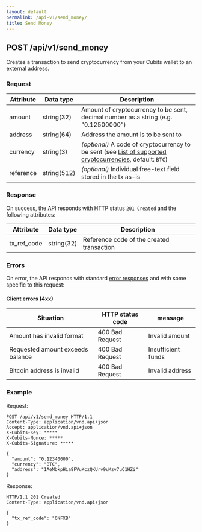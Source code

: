 ```yaml
---
layout: default
permalink: /api-v1/send_money/
title: Send Money
---
```

## POST /api/v1/send_money

Creates a transaction to send cryptocurrency from your Cubits wallet to an external address.

### Request

Attribute   | Data type   | Description
------------|-------------|--------------
amount      | string(32)  | Amount of cryptocurrency to be sent, decimal number as a string (e.g. "0.12500000")
address     | string(64)  | Address the amount is to be sent to
currency    | string(3)   | *(optional)* A code of cryptocurrency to be sent (see [List of supported cryptocurrencies](/appendices/#supported_cryptocurrencies), default: `BTC`)
reference   | string(512) | *(optional)* Individual free-text field stored in the tx as-is

### Response

On success, the API responds with HTTP status `201 Created` and the following attributes:

Attribute   | Data type   | Description
------------|-------------|--------------
tx_ref_code | string(32)  | Reference code of the created transaction

### Errors

On error, the API responds with standard [error responses](/request_response/#error_responses) and with some specific to this request:


#### Client errors (4xx)

Situation                 | HTTP status code  | message
--------------------------|-------------------|-------------
Amount has invalid format | 400 Bad Request   | Invalid amount
Requested amount exceeds balance | 400 Bad Request   | Insufficient funds
Bitcoin address is invalid | 400 Bad Request   | Invalid address

### Example

Request:
```
POST /api/v1/send_money HTTP/1.1
Content-Type: application/vnd.api+json
Accept: application/vnd.api+json
X-Cubits-Key: *****
X-Cubits-Nonce: *****
X-Cubits-Signature: *****

{
  "amount": "0.12340000",
  "currency": "BTC",
  "address": "1AeMbkpHia8FVuKczQKUrv9uMzv7uC1HZi"
}
```

Response:
```
HTTP/1.1 201 Created
Content-Type: application/vnd.api+json

{
  "tx_ref_code": "6NFXB"
}
```
